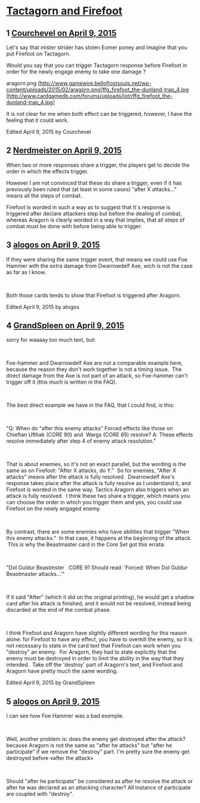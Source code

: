 # [Tactagorn and Firefoot](https://community.fantasyflightgames.com/topic/159477-tactagorn-and-firefoot/)

## 1 [Courchevel on April 9, 2015](https://community.fantasyflightgames.com/topic/159477-tactagorn-and-firefoot/?do=findComment&comment=1548636)

Let's say that mister strider has stolen Eomer poney and imagine that you put Firefoot on Tactagorn.

Would you say that you can trigger Tactagorn response before Firefoot in order for the newly engage enemy to take one damage ?

aragorn.png [http://www.gamewire.belloflostsouls.net/wp-content/uploads/2015/02/aragorn.png]ffg_firefoot_the-dunland-trap_4.jpg [http://www.cardgamedb.com/forums/uploads/lotr/ffg_firefoot_the-dunland-trap_4.jpg]

It is not clear for me when both effect can be triggered, however, I have the feeling that it could work.

Edited April 9, 2015 by Courchevel

## 2 [Nerdmeister on April 9, 2015](https://community.fantasyflightgames.com/topic/159477-tactagorn-and-firefoot/?do=findComment&comment=1548955)

When two or more responses share a trigger, the players get to decide the order in which the effects trigger.

However I am not convinced that these do share a trigger, even if it has previously been ruled that (at least in some cases) "after X attacks..." means all the steps of combat.

Firefoot is worded in such a way as to suggest that it´s response is triggered after declare attackers step but before the dealing of combat, whereas Aragorn is clearly worded in a way that implies, that all steps of combat must be done with before being able to trigger.

## 3 [alogos on April 9, 2015](https://community.fantasyflightgames.com/topic/159477-tactagorn-and-firefoot/?do=findComment&comment=1549651)

If they were sharing the same trigger event, that means we could use Foe Hammer with the extra damage from Dwarrowdelf Axe, wich is not the case as far as I know.

 

Both those cards tends to show that Firefoot is triggered after Aragorn.

Edited April 9, 2015 by alogos

## 4 [GrandSpleen on April 9, 2015](https://community.fantasyflightgames.com/topic/159477-tactagorn-and-firefoot/?do=findComment&comment=1550900)

sorry for waaaay too much text, but:

 

Foe-hammer and Dwarrowdelf Axe are not a comparable example here, because the reason they don't work together is not a timing issue.  The direct damage from the Axe is not part of an attack, so Foe-hammer can't trigger off it (this much is written in the FAQ).

 

The best direct example we have in the FAQ, that I could find, is this:

 

"Q: When do “after this enemy attacks” Forced effects like those on Chieftan Ufthak (CORE 90) and  Wargs (CORE 85) resolve? A: These effects resolve immediately after step 4 of enemy attack resolution."

 

That is about enemies, so it's not an exact parallel, but the wording is the same as on Firefoot: "After X attacks, do Y."  So for enemies, "After X attacks" means after the attack is fully resolved.  Dwarrowdelf Axe's response takes place after the attack is fully resolve as I understand it, and Firefoot is worded in the same way. Tactics Aragorn also triggers when an attack is fully resolved.  I think these two share a trigger, which means you can choose the order in which you trigger them and yes, you could use Firefoot on the newly engaged enemy.

 

By contrast, there are some enemies who have abilities that trigger "When this enemy attacks."  In that case, it happens at the beginning of the attack.  This is why the Beastmaster card in the Core Set got this errata:

 

"Dol Guldur Beastmster   CORE 91 Should read: 'Forced: When Dol Guldur Beastmaster attacks...'"

 

If it said "After" (which it did on the original printing), he would get a shadow card after his attack is finished, and it would not be resolved, instead being discarded at the end of the combat phase.

 

I think Firefoot and Aragorn have slightly different wording for this reason alone: for Firefoot to have any effect, you have to overkill the enemy, so it is not necessary to state in the card text that Firefoot can work when you "destroy" an enemy.  For Aragorn, they had to state explicitly that the enemy must be destroyed in order to limit the ability in the way that they intended.  Take off the 'destroy' part of Aragorn's text, and Firefoot and Aragorn have pretty much the same wording.

Edited April 9, 2015 by GrandSpleen

## 5 [alogos on April 9, 2015](https://community.fantasyflightgames.com/topic/159477-tactagorn-and-firefoot/?do=findComment&comment=1550998)

I can see how Foe Hammer was a bad exemple.

 

Well, another problem is: does the enemy get destroyed after the attack? because Aragorn is not the same as "after he attacks" but "after he participate" if we remove the "destroy" part. I'm pretty sure the enemy get destroyed before «after the attack»

 

Should "after he participate" be considered as after he resolve the attack or after he was declared as an attacking character? All instance of participate are coupled with "destroy".

